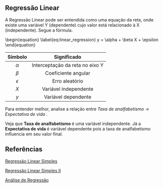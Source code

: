 
## Regressão Linear

A Regressão Linear pode ser entendida como uma equação da reta, onde existe uma variável Y (dependente) cujo valor está relacionado à X (independente). Segue a fórmula. 

\begin{equation}
\label{eq:linear_regression}
y = \alpha + \beta X + \epsilon
\end{equation}


|  Símbolo    |      Significado     |
|:-----------:|:--------------------:|
| $\alpha$    | Interceptação da reta no eixo Y |
| $\beta$     | Coeficiente angular |
| $\epsilon$  | Erro aleatório |
| $X$  | Variável independente |
| $y$  | Variável dependente |


Para entender melhor, analise a relação entre <i>Taxa de analfabetismo → Expectativa de vida </i>.

Veja que <strong> Taxa de analfabetismo </strong> é uma variável independente. Já a <strong> Expectativa de vida </strong> é variável dependente pois a taxa de analfabetismo  influencia em seu valor final. 

## Referências

[Regressão Linear Simples](https://www.ime.usp.br/~fmachado/MAE229/AULA10.pdf)

[Regressão Linear Simples II](https://edisciplinas.usp.br/pluginfile.php/1479289/mod_resource/content/0/regr_lin.pdf)

[Análise de Regressão](https://www.ime.unicamp.br/~nancy/Cursos/me104/regressao.pdf)



```python

```
